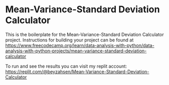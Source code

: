# Mean-Variance-Standard Deviation Calculator

This is the boilerplate for the Mean-Variance-Standard Deviation Calculator project. Instructions for building your project can be found at https://www.freecodecamp.org/learn/data-analysis-with-python/data-analysis-with-python-projects/mean-variance-standard-deviation-calculator

To run and see the results you can visit my replit account:
https://replit.com/@beyzahsen/Mean-Variance-Standard-Deviation-Calculator

